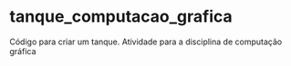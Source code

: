 # tanque_computacao_grafica
Código para criar um tanque. Atividade para a disciplina de computação gráfica
